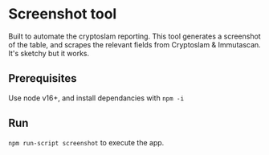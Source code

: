 # Screenshot tool

Built to automate the cryptoslam reporting. This tool generates a screenshot of the table, and scrapes the relevant fields from Cryptoslam & Immutascan. It's sketchy but it works.

## Prerequisites

Use node v16+, and install dependancies with `npm -i `

## Run

`npm run-script screenshot` to execute the app.